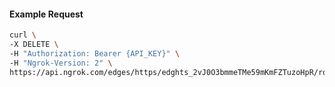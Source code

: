 <!-- Code generated for API Clients. DO NOT EDIT. -->

#### Example Request

```bash
curl \
-X DELETE \
-H "Authorization: Bearer {API_KEY}" \
-H "Ngrok-Version: 2" \
https://api.ngrok.com/edges/https/edghts_2vJ0O3bmmeTMe59mKmFZTuzoHpR/routes/edghtsrt_2vJ0O5Bu4bnqlEqiDvXP4k3XWeR/circuit_breaker
```
